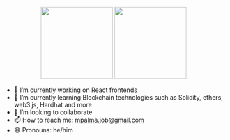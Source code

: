 <p align=center>
  <img height=165 src="https://github-readme-stats.vercel.app/api?username=Manuelandro&theme=dark&show_icons=true" />
  <img height=165 src="https://github-readme-streak-stats.herokuapp.com/?user=Manuelandro&theme=dark" />
</p>


- 🔭 I’m currently working on React frontends
- 🌱 I’m currently learning Blockchain technologies such as Solidity, ethers, web3.js, Hardhat and more 
- 👯 I’m looking to collaborate
- 📫 How to reach me: mpalma.job@gmail.com
- 😄 Pronouns: he/him
